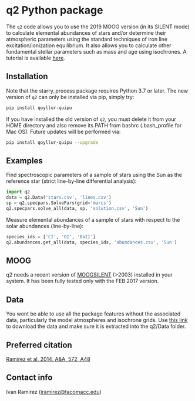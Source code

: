 # q2 Python package

The `q2` code allows you to use the 2019 MOOG version (in its SILENT mode) to calculate elemental abundances of stars and/or determine their atmospheric parameters using the standard techniques of iron line excitation/ionization equilibrium. It also allows you to calculate other fundamental stellar parameters such as mass and age using isochrones. A tutorial is available <a href="https://github.com/astroChasqui/q2_tutorial">here</a>.

Installation
------------
Note that the starry_process package requires Python 3.7 or later.
The new version of `q2` can only be installed via pip, simply try:

```bash
pip install qoyllur-quipu
```

If you have installed the old version of `q2`, you must delete it from your HOME directory and also remove its PATH from bashrc (.bash_profile for Mac OS).
Future updates will be performed via:

```bash
pip install qoyllur-quipu --upgrade
```

Examples
--------

Find spectroscopic parameters of a sample of stars using the Sun as the reference star (strict line-by-line differential analysis):

```python
import q2
data = q2.Data('stars.csv', 'lines.csv')
sp = q2.specpars.SolvePars(grid='marcs')
q2.specpars.solve_all(data, sp, 'solution.csv', 'Sun')
```

Measure elemental abundances of a sample of stars with respect to the solar abundances (line-by-line):

```python
species_ids = ['CI', 'OI', 'BaII']
q2.abundances.get_all(data, species_ids, 'abundances.csv', 'Sun')
```

MOOG
----

q2 needs a recent version of <a href="http://www.as.utexas.edu/~chris/moog.html">MOOGSILENT</a> (>2003) installed in your system. It has been fully tested only with the FEB 2017 version.

Data
----

You wont be able to use all the package features without the associated data, particularly the model atmospheres and isochrone grids. Use <a href="http://www.astrochasqui.com/share/q2Data.zip">this link</a> to download the data and make sure it is extracted into the q2/Data folder.

Preferred citation
------------------

<a href="https://doi.org/10.1051/0004-6361/201424244">Ramirez et al. 2014, A&A, 572, A48</a>

Contact info
------------

Ivan Ramirez (iramirez@tacomacc.edu)
